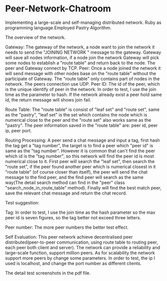 # Peer-Network-Chatroom
Implementing a large-scale and self-managing distributed network. Ruby as programming language.Employed Pastry Algorithm.

The overview  of the network.

Gateway: The gateway of the network, a node want to join the network it needs to send the "JOINING NETWORK " message to the gateway. Gateway will save all nodes information, if a node join the network Gateway will pick some nodes to establish a "route table" and return back to the node.  The peer and Gateway connect by TCP.
Peer: Once a node joined the network it will send message with other nodes base on the "route table" without the participate of Gateway.  The "route table" only contains part of nodes in the network. The peers connection use UDP.
Peer ID: The id of the peer, which is the unique identify of peer in the network. In order to test, I use the join time as the parameter to hash. If the network already exist a peer hold same id, the return message will shows join fail.

Route Table: The "route table" is consist of "leaf set" and "route set", same as the "pastry", "leaf set" is the set which contains the node which is numerical close to the peer and the "route set" also works same as the "pastry". The peer information saved in the "route table" are: peer id, peer ip, peer port. 

Routing Processing: A peer send a chat message and input a tag, first hash the tag get a "tag number", the target is to find a peer which "peer id" is same as the "tag number". However it is common that can't find the peer which id is the "tag number", so this network will find the peer id is most numerical close to it. First peer will search the "leaf set", then search the "route set", if the peer found another peer which is numerical closest in it "route table" (of course closer than itself), the peer will send the chat message to the find peer, and the find peer will search as the same way(The detail search method can find in the "peer" class "search_node_in_route_table" method). Finally will find the best match peer, save the relevant chat message and return the chat record.

Test suggestion:

Tag: In order to test, I use the join time as the hash parameter so the max peer id is seven figures, so the tag better not exceed three letters.

Peer number: The more peer numbers the better test effect. 

Self Evaluation:
This peer network achieve decentralised  peer distributed(peer-to-peer communication, using route table to routing peer, each peer both client and server). The network can provide a reliability and large-scale function, support million peers. As for scalability the network support more peers  by change some parameters.
In order to test, the ip I used is localhost, and change the port number as different clients.


The detail test screenshots in the pdf file.
